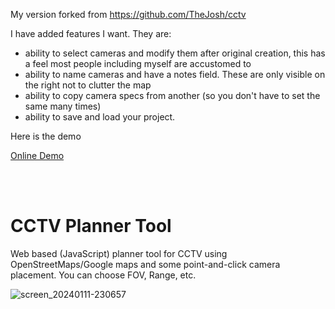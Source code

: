 My version forked from https://github.com/TheJosh/cctv 

I have added features I want. They are:
- ability to select cameras and modify them after original creation, this has a feel most people including myself are accustomed to
- ability to name cameras and have a notes field. These are only visible on the right not to clutter the map
- ability to copy camera specs from another (so you don't have to set the same many times)
- ability to save and load your project.

Here is the demo 

[Online Demo](https://lukolszewski.github.io/cctv/)

<br><br>

# CCTV Planner Tool

Web based (JavaScript) planner tool for CCTV using OpenStreetMaps/Google maps and some point-and-click camera placement. You can choose FOV, Range, etc.


![screen_20240111-230657](https://github.com/TheJosh/cctv/assets/1219314/3f092874-b719-4121-9f4c-f3452ad78fbe)
